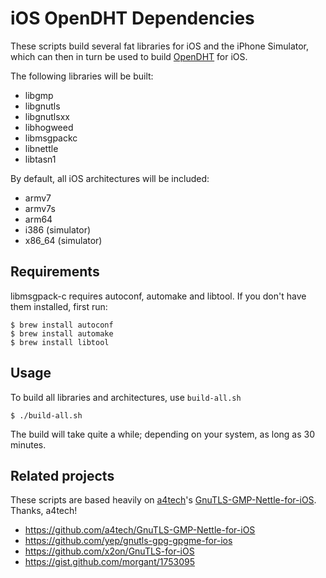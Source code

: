 # iOS OpenDHT Dependencies

These scripts build several fat libraries for iOS and the iPhone Simulator, which can then in turn be used to build [OpenDHT](https://github.com/savoirfairelinux/opendht/) for iOS.

The following libraries will be built:

- libgmp
- libgnutls
- libgnutlsxx
- libhogweed
- libmsgpackc
- libnettle
- libtasn1

By default, all iOS architectures will be included:

- armv7
- armv7s
- arm64
- i386 (simulator)
- x86_64 (simulator)

## Requirements

libmsgpack-c requires autoconf, automake and libtool. If you don't have them installed, first run:

```
$ brew install autoconf
$ brew install automake
$ brew install libtool
```

## Usage

To build all libraries and architectures, use `build-all.sh`

```
$ ./build-all.sh
```

The build will take quite a while; depending on your system, as long as 30 minutes.

## Related projects

These scripts are based heavily on [a4tech](https://github.com/a4tech)'s [GnuTLS-GMP-Nettle-for-iOS](https://github.com/a4tech/GnuTLS-GMP-Nettle-for-iOS). Thanks, a4tech!

* <https://github.com/a4tech/GnuTLS-GMP-Nettle-for-iOS>
* <https://github.com/yep/gnutls-gpg-gpgme-for-ios>
* <https://github.com/x2on/GnuTLS-for-iOS>
* <https://gist.github.com/morgant/1753095>
